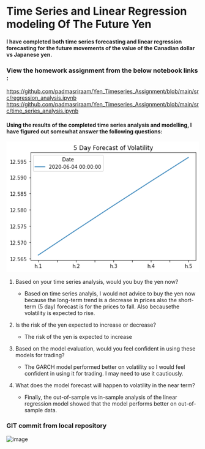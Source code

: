 # Time Series and Linear Regression modeling Of The Future Yen

#### I have completed both time series forecasting and linear regression forecasting for the future movements of the value of the Canadian dollar vs Japanese yen. 


### View the homework assignment from the below notebook links :

https://github.com/padmasriraam/Yen_Timeseries_Assignment/blob/main/src/regression_analysis.ipynb
https://github.com/padmasriraam/Yen_Timeseries_Assignment/blob/main/src/time_series_analysis.ipynb


#### Using the results of the completed time series analysis and modelling, I have figured out somewhat answer the following questions:

<img width="716" alt="image" src="https://github.com/padmasriraam/Yen_Timeseries_Assignment/blob/main/Images/5_Day_Forecast_of_Volatility_Plot.png">

1. Based on your time series analysis, would you buy the yen now?
    * Based on time series analyis, I would not advice to buy the yen now because the long-term trend is a decrease in prices also the short-term (5 day) forecast is for the prices to fall. Also becausethe volatility is expected to rise.

2. Is the risk of the yen expected to increase or decrease?
    * The risk of the yen is expected to increase
    
3. Based on the model evaluation, would you feel confident in using these models for trading?
    * The GARCH model performed better on volatility so I would feel confident in using it for trading. I may need to use it cautiously.

4. What does the model forecast will happen to volatility in the near term?
    * Finally, the out-of-sample vs in-sample analysis of the linear regression model showed that the model performs better on out-of-sample data.

### GIT commit from local repository

<img width="488" alt="image" src="https://user-images.githubusercontent.com/50818927/171136555-da66de5d-5c81-4cbb-b87f-f61d6bb34978.png">

